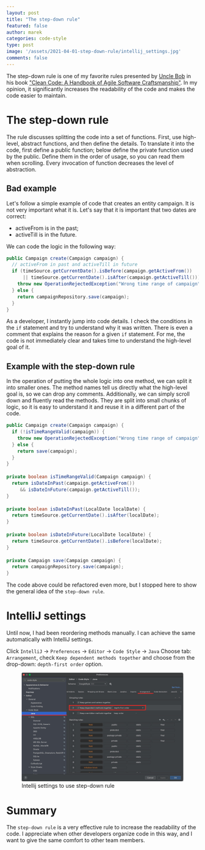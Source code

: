 ```yaml
---
layout: post
title: "The step-down rule"
featured: false
author: marek
categories: code-style
type: post
image: '/assets/2021-04-01-step-down-rule/intellij_settings.jpg'
comments: false
---
```


The step-down rule is one of my favorite rules presented by [Uncle Bob](https://en.wikipedia.org/wiki/Robert_C._Martin) in his book ["Clean Code: A Handbook of Agile Software Craftsmanship"](https://www.oreilly.com/library/view/clean-code-a/9780136083238/).
In my opinion, it significantly increases the readability of the code and makes the code easier to maintain.

# The step-down rule

The rule discusses splitting the code into a set of functions. First, use high-level, abstract functions, and then define the details.
To translate it into the code, first define a public function; below define the private function used by the public. Define them in the order of usage, so you can read them when scrolling. Every invocation of function decreases the level of abstraction.

## Bad example
Let's follow a simple example of code that creates an entity campaign.
It is not very important what it is. Let's say that it is important that two dates are correct:
* activeFrom is in the past;
* activeTill is in the future.

We can code the logic in the following way:

```java
public Campaign create(Campaign campaign) {
  // activeFrom in past and activeTill in future 
  if (timeSource.getCurrentDate().isBefore(campaign.getActiveFrom())
      || timeSource.getCurrentDate().isAfter(campaign.getActiveTill())) {
    throw new OperationRejectedException("Wrong time range of campaign");
  } else {
    return campaignRepository.save(campaign);
  }
}
```

As a developer, I instantly jump into code details. I check the conditions in the `if` statement and try to understand why it was written.
There is even a comment that explains the reason for a given `if` statement.
For me, the code is not immediately clear and takes time to understand the high-level goal of it.

## Example with the step-down rule
In the operation of putting the whole logic into one method, we can split it into smaller ones. The method names tell us directly what the high-level goal is, so we can drop any comments.
Additionally, we can simply scroll down and fluently read the methods. They are split into small chunks of logic, so it is easy to understand it and reuse it in a different part of the code.

```java
public Campaign create(Campaign campaign) {
  if (!isTimeRangeValid(campaign)) {
    throw new OperationRejectedException("Wrong time range of campaign");
  } else {
    return save(campaign);
  }
}

private boolean isTimeRangeValid(Campaign campaign) {
  return isDateInPast(campaign.getActiveFrom()) 
     && isDateInFuture(campaign.getActiveTill());
}

private boolean isDateInPast(LocalDate localDate) {
  return timeSource.getCurrentDate().isAfter(localDate);
}

private boolean isDateInFuture(LocalDate localDate) {
  return timeSource.getCurrentDate().isBefore(localDate);
}

private Campaign save(Campaign campaign) {
  return campaignRepository.save(campaign);
}
```
The code above could be refactored even more, but I stopped here to show the general idea of the `step-down rule`.

# IntelliJ settings
Until now, I had been reordering methods manually.
I can achieve the same automatically with IntelliJ settings.

Click `IntelliJ` -> `Preferences` -> `Editor` -> `Code Style` -> `Java`
Choose tab: `Arrangement`, check `Keep dependent methods together` and choose from the drop-down: `depth-first order` option.

<figure>
  <img src="/assets/2021-04-01-step-down-rule/intellij_settings.jpg" alt="Intellij settings to use drop-down rule"> 
  <figcaption>Intellij settings to use step-down rule</figcaption>
</figure>

# Summary
The `step-down rule` is a very effective rule to increase the readability of the code.
I appreciate when other developers organize code in this way, and I want to give the same comfort to other team members.
